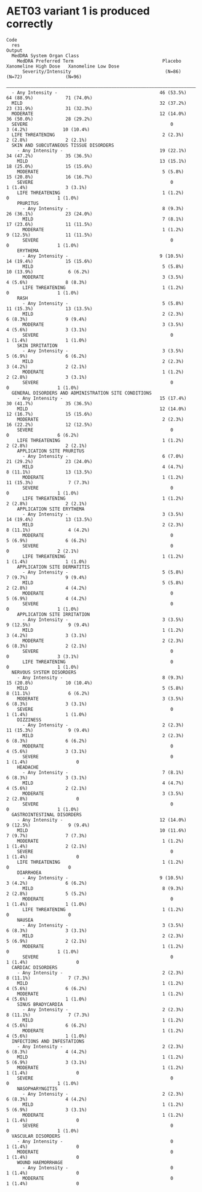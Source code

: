 # AET03 variant 1 is produced correctly

    Code
      res
    Output
      MedDRA System Organ Class                                                                                     
        MedDRA Preferred Term                                 Placebo     Xanomeline High Dose   Xanomeline Low Dose
          Severity/Intensity                                   (N=86)            (N=72)                (N=96)       
      ——————————————————————————————————————————————————————————————————————————————————————————————————————————————
      - Any Intensity -                                      46 (53.5%)        64 (88.9%)            71 (74.0%)     
      MILD                                                   32 (37.2%)        23 (31.9%)            31 (32.3%)     
      MODERATE                                               12 (14.0%)        36 (50.0%)            28 (29.2%)     
      SEVERE                                                     0              3 (4.2%)             10 (10.4%)     
      LIFE THREATENING                                        2 (2.3%)          2 (2.8%)              2 (2.1%)      
      SKIN AND SUBCUTANEOUS TISSUE DISORDERS                                                                        
        - Any Intensity -                                    19 (22.1%)        34 (47.2%)            35 (36.5%)     
        MILD                                                 13 (15.1%)        18 (25.0%)            15 (15.6%)     
        MODERATE                                              5 (5.8%)         15 (20.8%)            16 (16.7%)     
        SEVERE                                                   0              1 (1.4%)              3 (3.1%)      
        LIFE THREATENING                                      1 (1.2%)             0                  1 (1.0%)      
        PRURITUS                                                                                                    
          - Any Intensity -                                   8 (9.3%)         26 (36.1%)            23 (24.0%)     
          MILD                                                7 (8.1%)         17 (23.6%)            11 (11.5%)     
          MODERATE                                            1 (1.2%)         9 (12.5%)             11 (11.5%)     
          SEVERE                                                 0                 0                  1 (1.0%)      
        ERYTHEMA                                                                                                    
          - Any Intensity -                                  9 (10.5%)         14 (19.4%)            15 (15.6%)     
          MILD                                                5 (5.8%)         10 (13.9%)             6 (6.2%)      
          MODERATE                                            3 (3.5%)          4 (5.6%)              8 (8.3%)      
          LIFE THREATENING                                    1 (1.2%)             0                  1 (1.0%)      
        RASH                                                                                                        
          - Any Intensity -                                   5 (5.8%)         11 (15.3%)            13 (13.5%)     
          MILD                                                2 (2.3%)          6 (8.3%)              9 (9.4%)      
          MODERATE                                            3 (3.5%)          4 (5.6%)              3 (3.1%)      
          SEVERE                                                 0              1 (1.4%)              1 (1.0%)      
        SKIN IRRITATION                                                                                             
          - Any Intensity -                                   3 (3.5%)          5 (6.9%)              6 (6.2%)      
          MILD                                                2 (2.3%)          3 (4.2%)              2 (2.1%)      
          MODERATE                                            1 (1.2%)          2 (2.8%)              3 (3.1%)      
          SEVERE                                                 0                 0                  1 (1.0%)      
      GENERAL DISORDERS AND ADMINISTRATION SITE CONDITIONS                                                          
        - Any Intensity -                                    15 (17.4%)        30 (41.7%)            35 (36.5%)     
        MILD                                                 12 (14.0%)        12 (16.7%)            15 (15.6%)     
        MODERATE                                              2 (2.3%)         16 (22.2%)            12 (12.5%)     
        SEVERE                                                   0                 0                  6 (6.2%)      
        LIFE THREATENING                                      1 (1.2%)          2 (2.8%)              2 (2.1%)      
        APPLICATION SITE PRURITUS                                                                                   
          - Any Intensity -                                   6 (7.0%)         21 (29.2%)            23 (24.0%)     
          MILD                                                4 (4.7%)         8 (11.1%)             13 (13.5%)     
          MODERATE                                            1 (1.2%)         11 (15.3%)             7 (7.3%)      
          SEVERE                                                 0                 0                  1 (1.0%)      
          LIFE THREATENING                                    1 (1.2%)          2 (2.8%)              2 (2.1%)      
        APPLICATION SITE ERYTHEMA                                                                                   
          - Any Intensity -                                   3 (3.5%)         14 (19.4%)            13 (13.5%)     
          MILD                                                2 (2.3%)         8 (11.1%)              4 (4.2%)      
          MODERATE                                               0              5 (6.9%)              6 (6.2%)      
          SEVERE                                                 0                 0                  2 (2.1%)      
          LIFE THREATENING                                    1 (1.2%)          1 (1.4%)              1 (1.0%)      
        APPLICATION SITE DERMATITIS                                                                                 
          - Any Intensity -                                   5 (5.8%)          7 (9.7%)              9 (9.4%)      
          MILD                                                5 (5.8%)          2 (2.8%)              4 (4.2%)      
          MODERATE                                               0              5 (6.9%)              4 (4.2%)      
          SEVERE                                                 0                 0                  1 (1.0%)      
        APPLICATION SITE IRRITATION                                                                                 
          - Any Intensity -                                   3 (3.5%)         9 (12.5%)              9 (9.4%)      
          MILD                                                1 (1.2%)          3 (4.2%)              3 (3.1%)      
          MODERATE                                            2 (2.3%)          6 (8.3%)              2 (2.1%)      
          SEVERE                                                 0                 0                  3 (3.1%)      
          LIFE THREATENING                                       0                 0                  1 (1.0%)      
      NERVOUS SYSTEM DISORDERS                                                                                      
        - Any Intensity -                                     8 (9.3%)         15 (20.8%)            10 (10.4%)     
        MILD                                                  5 (5.8%)         8 (11.1%)              6 (6.2%)      
        MODERATE                                              3 (3.5%)          6 (8.3%)              3 (3.1%)      
        SEVERE                                                   0              1 (1.4%)              1 (1.0%)      
        DIZZINESS                                                                                                   
          - Any Intensity -                                   2 (2.3%)         11 (15.3%)             9 (9.4%)      
          MILD                                                2 (2.3%)          6 (8.3%)              6 (6.2%)      
          MODERATE                                               0              4 (5.6%)              3 (3.1%)      
          SEVERE                                                 0              1 (1.4%)                  0         
        HEADACHE                                                                                                    
          - Any Intensity -                                   7 (8.1%)          6 (8.3%)              3 (3.1%)      
          MILD                                                4 (4.7%)          4 (5.6%)              2 (2.1%)      
          MODERATE                                            3 (3.5%)          2 (2.8%)                  0         
          SEVERE                                                 0                 0                  1 (1.0%)      
      GASTROINTESTINAL DISORDERS                                                                                    
        - Any Intensity -                                    12 (14.0%)        9 (12.5%)              9 (9.4%)      
        MILD                                                 10 (11.6%)         7 (9.7%)              7 (7.3%)      
        MODERATE                                              1 (1.2%)          1 (1.4%)              2 (2.1%)      
        SEVERE                                                   0              1 (1.4%)                  0         
        LIFE THREATENING                                      1 (1.2%)             0                      0         
        DIARRHOEA                                                                                                   
          - Any Intensity -                                  9 (10.5%)          3 (4.2%)              6 (6.2%)      
          MILD                                                8 (9.3%)          2 (2.8%)              5 (5.2%)      
          MODERATE                                               0              1 (1.4%)              1 (1.0%)      
          LIFE THREATENING                                    1 (1.2%)             0                      0         
        NAUSEA                                                                                                      
          - Any Intensity -                                   3 (3.5%)          6 (8.3%)              3 (3.1%)      
          MILD                                                2 (2.3%)          5 (6.9%)              2 (2.1%)      
          MODERATE                                            1 (1.2%)             0                  1 (1.0%)      
          SEVERE                                                 0              1 (1.4%)                  0         
      CARDIAC DISORDERS                                                                                             
        - Any Intensity -                                     2 (2.3%)         8 (11.1%)              7 (7.3%)      
        MILD                                                  1 (1.2%)          4 (5.6%)              6 (6.2%)      
        MODERATE                                              1 (1.2%)          4 (5.6%)              1 (1.0%)      
        SINUS BRADYCARDIA                                                                                           
          - Any Intensity -                                   2 (2.3%)         8 (11.1%)              7 (7.3%)      
          MILD                                                1 (1.2%)          4 (5.6%)              6 (6.2%)      
          MODERATE                                            1 (1.2%)          4 (5.6%)              1 (1.0%)      
      INFECTIONS AND INFESTATIONS                                                                                   
        - Any Intensity -                                     2 (2.3%)          6 (8.3%)              4 (4.2%)      
        MILD                                                  1 (1.2%)          5 (6.9%)              3 (3.1%)      
        MODERATE                                              1 (1.2%)          1 (1.4%)                  0         
        SEVERE                                                   0                 0                  1 (1.0%)      
        NASOPHARYNGITIS                                                                                             
          - Any Intensity -                                   2 (2.3%)          6 (8.3%)              4 (4.2%)      
          MILD                                                1 (1.2%)          5 (6.9%)              3 (3.1%)      
          MODERATE                                            1 (1.2%)          1 (1.4%)                  0         
          SEVERE                                                 0                 0                  1 (1.0%)      
      VASCULAR DISORDERS                                                                                            
        - Any Intensity -                                        0              1 (1.4%)                  0         
        MODERATE                                                 0              1 (1.4%)                  0         
        WOUND HAEMORRHAGE                                                                                           
          - Any Intensity -                                      0              1 (1.4%)                  0         
          MODERATE                                               0              1 (1.4%)                  0         

